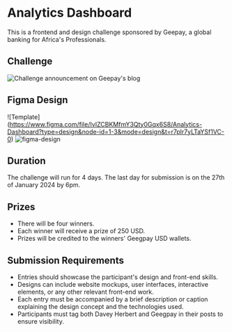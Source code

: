 # Analytics Dashboard

This is a frontend and design challenge sponsored by Geepay, a global banking for Africa's Professionals.

## Challenge
![Challenge announcement on Geepay's blog](https://github.com/Heba-WebDev/analytics-dashboard/assets/74996096/2fff38e7-6c6e-4225-98b1-11567672c506)


## Figma Design

![Template] (https://www.figma.com/file/IvIZCBKMfmY3Qty0Gqx6S8/Analytics-Dashboard?type=design&node-id=1-3&mode=design&t=r7plr7yLTaYSf1VC-0)
![figma-design](https://github.com/Heba-WebDev/analytics-dashboard/assets/74996096/e054464d-a6b1-4915-a1be-b4b5e5adc063)

## Duration

The challenge will run for 4 days. The last day for submission is on the 27th of January 2024 by 6pm.

## Prizes

- There will be four winners.
- Each winner will receive a prize of 250 USD.
- Prizes will be credited to the winners' Geegpay USD wallets.

## Submission Requirements

- Entries should showcase the participant's design and front-end skills.
- Designs can include website mockups, user interfaces, interactive elements, or any other relevant front-end work.
- Each entry must be accompanied by a brief description or caption explaining the design concept and the technologies used.
- Participants must tag both Davey Herbert and Geegpay in their posts to ensure visibility.
